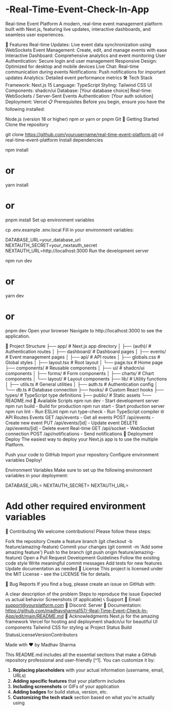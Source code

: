 # -Real-Time-Event-Check-In-App

Real-time Event Platform
A modern, real-time event management platform built with Next.js, featuring live updates, interactive dashboards, and seamless user experiences.

🚀 Features
Real-time Updates: Live event data synchronization using WebSockets
Event Management: Create, edit, and manage events with ease
Interactive Dashboard: Comprehensive analytics and event monitoring
User Authentication: Secure login and user management
Responsive Design: Optimized for desktop and mobile devices
Live Chat: Real-time communication during events
Notifications: Push notifications for important updates
Analytics: Detailed event performance metrics
🛠️ Tech Stack
Framework: Next.js 15
Language: TypeScript
Styling: Tailwind CSS
UI Components: shadcn/ui
Database: [Your database choice]
Real-time: WebSockets / Server-Sent Events
Authentication: [Your auth solution]
Deployment: Vercel
📋 Prerequisites
Before you begin, ensure you have the following installed:

Node.js (version 18 or higher)
npm or yarn or pnpm
Git
🚀 Getting Started
Clone the repository

git clone https://github.com/yourusername/real-time-event-platform.git
cd real-time-event-platform
Install dependencies

npm install
# or
yarn install
# or
pnpm install
Set up environment variables

cp .env.example .env.local
Fill in your environment variables:

DATABASE_URL=your_database_url
NEXTAUTH_SECRET=your_nextauth_secret
NEXTAUTH_URL=http://localhost:3000
Run the development server

npm run dev
# or
yarn dev
# or
pnpm dev
Open your browser Navigate to http://localhost:3000 to see the application.

📁 Project Structure
├── app/                    # Next.js app directory
│   ├── (auth)/            # Authentication routes
│   ├── dashboard/         # Dashboard pages
│   ├── events/            # Event management pages
│   ├── api/               # API routes
│   ├── globals.css        # Global styles
│   ├── layout.tsx         # Root layout
│   └── page.tsx           # Home page
├── components/            # Reusable components
│   ├── ui/                # shadcn/ui components
│   ├── forms/             # Form components
│   ├── charts/            # Chart components
│   └── layout/            # Layout components
├── lib/                   # Utility functions
│   ├── utils.ts           # General utilities
│   ├── auth.ts            # Authentication config
│   └── db.ts              # Database connection
├── hooks/                 # Custom React hooks
├── types/                 # TypeScript type definitions
├── public/                # Static assets
└── README.md
🔧 Available Scripts
npm run dev - Start development server
npm run build - Build for production
npm run start - Start production server
npm run lint - Run ESLint
npm run type-check - Run TypeScript compiler
🌐 API Routes
Events
GET /api/events - Get all events
POST /api/events - Create new event
PUT /api/events/[id] - Update event
DELETE /api/events/[id] - Delete event
Real-time
GET /api/socket - WebSocket connection
POST /api/notifications - Send notifications
🚀 Deployment
Deploy 
The easiest way to deploy your Next.js app is to use the multiple Platform.

Push your code to GitHub
Import your repository 
Configure environment variables
Deploy!


Environment Variables
Make sure to set up the following environment variables in your deployment:

DATABASE_URL=
NEXTAUTH_SECRET=
NEXTAUTH_URL=
# Add other required environment variables
🤝 Contributing
We welcome contributions! Please follow these steps:

Fork the repository
Create a feature branch (git checkout -b feature/amazing-feature)
Commit your changes (git commit -m 'Add some amazing feature')
Push to the branch (git push origin feature/amazing-feature)
Open a Pull Request
Development Guidelines
Follow the existing code style
Write meaningful commit messages
Add tests for new features
Update documentation as needed
📝 License
This project is licensed under the MIT License - see the LICENSE file for details.

🐛 Bug Reports
If you find a bug, please create an issue on GitHub with:

A clear description of the problem
Steps to reproduce the issue
Expected vs actual behavior
Screenshots (if applicable)
📞 Support
📧 Email: support@yourplatform.com
💬 Discord: Server
📖 Documentation: https://github.com/madhavsharma157/-Real-Time-Event-Check-In-App/edit/main/README.md
🙏 Acknowledgments
Next.js for the amazing framework
Vercel for hosting and deployment
shadcn/ui for beautiful UI components
Tailwind CSS for styling
📊 Project Status
Build StatusLicenseVersionContributors

Made with ❤️ by Madhav Sharma


This README.md includes all the essential sections that make a GitHub repository professional and user-friendly [^1]. You can customize it by:

1. **Replacing placeholders** with your actual information (username, email, URLs)
2. **Adding specific features** that your platform includes
3. **Including screenshots** or GIFs of your application
4. **Adding badges** for build status, version, etc.
5. **Customizing the tech stack** section based on what you're actually using
